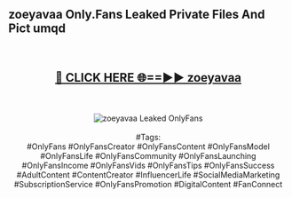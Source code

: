 <h2>zoeyavaa Only.Fans Leaked Private Files And Pict umqd</h2>
<br>
<div align="center">
<h2><a href="https://mediafiles.top/zoeyavaa" rel="nofollow">🔴 CLICK HERE 🌐==►► zoeyavaa</a></h2>
<br>
<br>
<a href="https://mediafiles.top/zoeyavaa" rel="nofollow" data-target="animated-image.originalLink"><img src="https://i.ibb.co.com/WyWwxjT/player-gif2.gif" alt="zoeyavaa Leaked OnlyFans" style="max-width: 100%; display: inline-block;" data-target="animated-image.originalImage"></a>
<br><br>
#Tags:
<br>
#OnlyFans #OnlyFansCreator #OnlyFansContent #OnlyFansModel #OnlyFansLife #OnlyFansCommunity #OnlyFansLaunching #OnlyFansIncome #OnlyFansVids #OnlyFansTips #OnlyFansSuccess #AdultContent #ContentCreator #InfluencerLife #SocialMediaMarketing #SubscriptionService #OnlyFansPromotion #DigitalContent #FanConnect
</div>
<br>